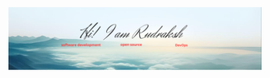 <a href="https://www.biodrop.io/Rudraksh2003" target="_blank"><img src="https://github.com/Rudraksh2003/RudrakshMaheshwari/blob/main/Yuppies%20Collage%20General%20LinkdIn%20Banner%20(5).png"/></a>

